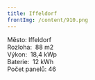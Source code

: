 ```yaml
---
title: Iffeldorf
frontImg: /content/910.png
---
```

<!--StartFragment-->

Město: Iffeldorf\
Rozloha:  88 m2\
Výkon:  18,4 kWp\
Baterie:  12 kWh\
Počet panelů: 46

<!--EndFragment-->